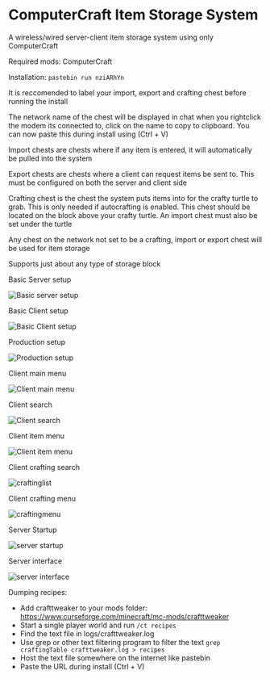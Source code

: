 # ComputerCraft Item Storage System
 A wireless/wired server-client item storage system using only ComputerCraft

 Required mods: ComputerCraft

 Installation:
  `pastebin run nziARhYn`
 
  It is reccomended to label your import, export and crafting chest before running the install
 
 The network name of the chest will be displayed in chat when you rightclick the modem its connected to, click on the name to copy to clipboard. You can now paste this during install using (Ctrl + V)
 
  Import chests are chests where if any item is entered, it will automatically be pulled into the system
  
  Export chests are chests where a client can request items be sent to. This must be configured on both the server and client side
 
  Crafting chest is the chest the system puts items into for the crafty turtle to grab. This is only needed if autocrafting is enabled. This chest should be located on the block above your crafty turtle. An import chest must also be set under the turtle
  
  Any chest on the network not set to be a crafting, import or export chest will be used for item storage
 
 Supports just about any type of storage block

Basic Server setup

![Basic server setup](https://user-images.githubusercontent.com/7072789/163578699-88fae8f4-cc99-4a9c-a802-a3b1547a5215.png)

Basic Client setup

![Basic Client setup](https://user-images.githubusercontent.com/7072789/163578734-a6088531-5736-46bd-b54a-7070c89872ac.png)

Production setup

![Production setup](https://user-images.githubusercontent.com/7072789/163578859-f478dd1f-b95c-45ff-8126-7a688373bc47.png)

Client main menu

![Client main menu](https://user-images.githubusercontent.com/7072789/169100557-be2069fc-7148-4c4b-8881-e661e7f87516.png)

Client search

![Client search](https://user-images.githubusercontent.com/7072789/169100641-91e9e3dc-2774-4622-99be-3ec9ed3acb04.png)


Client item menu

![Client item menu](https://user-images.githubusercontent.com/7072789/169100658-a97d762b-f7dd-4930-857b-2e951a8ffc20.png)


Client crafting search

![craftinglist](https://user-images.githubusercontent.com/7072789/169099908-1498e88b-c062-485d-9121-2df91752a363.png)

Client crafting menu

![craftingmenu](https://user-images.githubusercontent.com/7072789/169099960-7d4ec2a1-6251-4ecf-90d2-8ea3239763a1.png)

Server Startup

![server startup](https://user-images.githubusercontent.com/7072789/169101034-f1c15ce4-d1f1-4794-9d49-67d5d6f81cdf.png)


Server interface

![server interface](https://user-images.githubusercontent.com/7072789/169101058-5fdf8f29-a8a7-4706-bd63-d95453363df6.png)

Dumping recipes:
- Add crafttweaker to your mods folder: https://www.curseforge.com/minecraft/mc-mods/crafttweaker
- Start a single player world and run `/ct recipes`
- Find the text file in logs/crafttweaker.log
- Use grep or other text filtering program to filter the text `grep craftingTable crafttweaker.log > recipes`
- Host the text file somewhere on the internet like pastebin
- Paste the URL during install (Ctrl + V)
